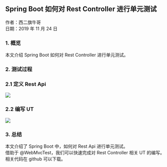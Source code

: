 ## Spring Boot 如何对 Rest Controller 进行单元测试

作者：西二旗牛哥  
日期：2019 年 11 月 24 日

### 1. 概览

本文介绍 Spring Boot 如何对 Rest Controller 进行单元测试。

### 2. 测试过程

### 2.1 定义 Rest Api

![](http://blogimg.v2sky.top/blogimg/1574573173872.png)

### 2.2 编写 UT

![](http://blogimg.v2sky.top/blogimg/1574573326464.png)

### 3. 总结

本文介绍了 Spring Boot 中，如何对 Rest Api 进行单元测试。  
借助于 @WebMvcTest，我们可以快速完成对 Rest Controller 相关 UT 的编写。
相关代码在 github 可以下载。
